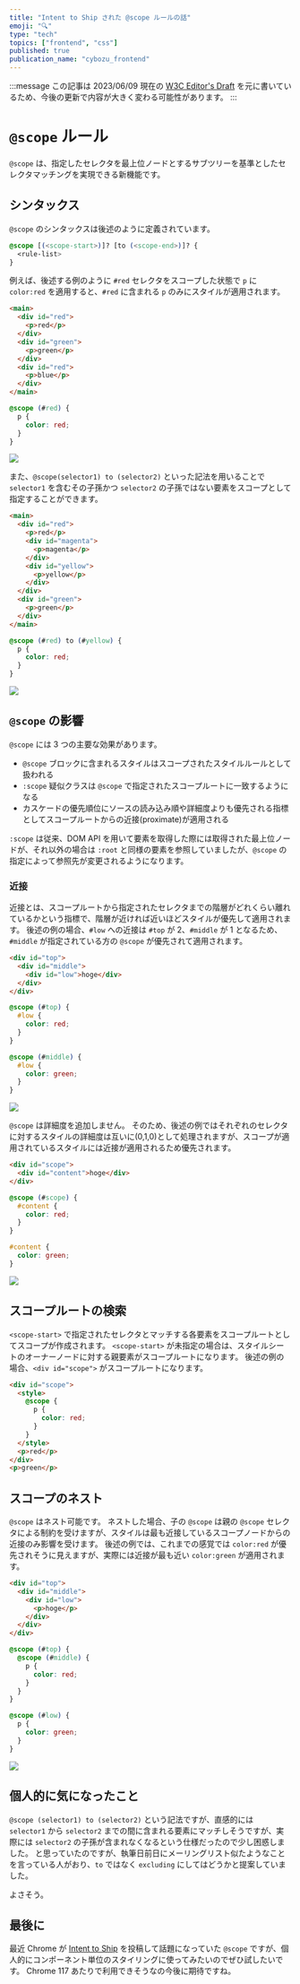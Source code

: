 ```yaml
---
title: "Intent to Ship された @scope ルールの話"
emoji: "🔍"
type: "tech"
topics: ["frontend", "css"]
published: true
publication_name: "cybozu_frontend"
---
```


:::message
この記事は 2023/06/09 現在の [W3C Editor's Draft](https://drafts.csswg.org/css-cascade-6/#scope-atrule) を元に書いているため、今後の更新で内容が大きく変わる可能性があります。
:::

# `@scope` ルール

`@scope` は、指定したセレクタを最上位ノードとするサブツリーを基準としたセレクタマッチングを実現できる新機能です。

## シンタックス

`@scope` のシンタックスは後述のように定義されています。

```css
@scope [(<scope-start>)]? [to (<scope-end>)]? {
  <rule-list>
}
```

例えば、後述する例のように `#red` セレクタをスコープした状態で `p` に `color:red` を適用すると、`#red` に含まれる `p` のみにスタイルが適用されます。

```html
<main>
  <div id="red">
    <p>red</p>
  </div>
  <div id="green">
    <p>green</p>
  </div>
  <div id="red">
    <p>blue</p>
  </div>
</main>
```

```css
@scope (#red) {
  p {
    color: red;
  }
}
```

![](/images/20230609_scope_rule_css_wd/scope_example_01.png)

また、`@scope(selector1) to (selector2)` といった記法を用いることで `selector1` を含むその子孫かつ `selector2` の子孫ではない要素をスコープとして指定することができます。

```html
<main>
  <div id="red">
    <p>red</p>
    <div id="magenta">
      <p>magenta</p>
    </div>
    <div id="yellow">
      <p>yellow</p>
    </div>
  </div>
  <div id="green">
    <p>green</p>
  </div>
</main>
```

```css
@scope (#red) to (#yellow) {
  p {
    color: red;
  }
}
```

![](/images/20230609_scope_rule_css_wd/scope_example_02.png)

## `@scope` の影響

`@scope` には 3 つの主要な効果があります。

- `@scope` ブロックに含まれるスタイルはスコープされたスタイルルールとして扱われる
- `:scope` 疑似クラスは `@scope` で指定されたスコープルートに一致するようになる
- カスケードの優先順位にソースの読み込み順や詳細度よりも優先される指標としてスコープルートからの近接(proximate)が適用される

`:scope` は従来、DOM API を用いて要素を取得した際には取得された最上位ノードが、それ以外の場合は `:root` と同様の要素を参照していましたが、`@scope` の指定によって参照先が変更されるようになります。

### 近接

近接とは、スコープルートから指定されたセレクタまでの階層がどれくらい離れているかという指標で、階層が近ければ近いほどスタイルが優先して適用されます。
後述の例の場合、`#low` への近接は `#top` が 2、`#middle` が 1 となるため、`#middle` が指定されている方の `@scope` が優先されて適用されます。

```html
<div id="top">
  <div id="middle">
    <div id="low">hoge</div>
  </div>
</div>
```

```css
@scope (#top) {
  #low {
    color: red;
  }
}

@scope (#middle) {
  #low {
    color: green;
  }
}
```

![](/images/20230609_scope_rule_css_wd/scope_example_03.png)

`@scope` は詳細度を追加しません。
そのため、後述の例ではそれぞれのセレクタに対するスタイルの詳細度は互いに(0,1,0)として処理されますが、スコープが適用されているスタイルには近接が適用されるため優先されます。

```html
<div id="scope">
  <div id="content">hoge</div>
</div>
```

```css
@scope (#scope) {
  #content {
    color: red;
  }
}

#content {
  color: green;
}
```

![](/images/20230609_scope_rule_css_wd/scope_example_04.png)

## スコープルートの検索

`<scope-start>` で指定されたセレクタとマッチする各要素をスコープルートとしてスコープが作成されます。
`<scope-start>` が未指定の場合は、スタイルシートのオーナーノードに対する親要素がスコープルートになります。
後述の例の場合、`<div id="scope">` がスコープルートになります。

```html
<div id="scope">
  <style>
    @scope {
      p {
        color: red;
      }
    }
  </style>
  <p>red</p>
</div>
<p>green</p>
```

## スコープのネスト

`@scope` はネスト可能です。
ネストした場合、子の `@scope` は親の `@scope` セレクタによる制約を受けますが、スタイルは最も近接しているスコープノードからの近接のみ影響を受けます。
後述の例では、これまでの感覚では `color:red` が優先されそうに見えますが、実際には近接が最も近い `color:green` が適用されます。

```html
<div id="top">
  <div id="middle">
    <div id="low">
      <p>hoge</p>
    </div>
  </div>
</div>
```

```css
@scope (#top) {
  @scope (#middle) {
    p {
      color: red;
    }
  }
}

@scope (#low) {
  p {
    color: green;
  }
}
```

![](/images/20230609_scope_rule_css_wd/scope_example_03.png)

## 個人的に気になったこと

`@scope (selector1) to (selector2)` という記法ですが、直感的には `selector1` から `selector2` までの間に含まれる要素にマッチしそうですが、実際には `selector2` の子孫が含まれなくなるという仕様だったので少し困惑しました。
と思っていたのですが、執筆日前日にメーリングリスト似たようなことを言っている人がおり、`to` ではなく `excluding` にしてはどうかと提案していました。

よさそう。

## 最後に

最近 Chrome が [Intent to Ship](https://groups.google.com/a/chromium.org/g/blink-dev/c/OEfGbd74QnQ/m/KaX-2hhRAAAJ) を投稿して話題になっていた `@scope` ですが、個人的にコンポーネント単位のスタイリングに使ってみたいのでぜひ試したいです。
Chrome 117 あたりで利用できそうなの今後に期待ですね。

